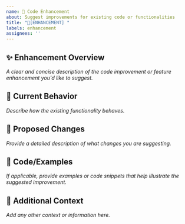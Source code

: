 ```yaml
---
name: 🚀 Code Enhancement
about: Suggest improvements for existing code or functionalities
title: "🚀[ENHANCEMENT] "
labels: enhancement
assignees: ''
---
```


## ✨ Enhancement Overview
_A clear and concise description of the code improvement or feature enhancement you'd like to suggest._

## 💼 Current Behavior
_Describe how the existing functionality behaves._

## 🚀 Proposed Changes
_Provide a detailed description of what changes you are suggesting._

## 🔧 Code/Examples
_If applicable, provide examples or code snippets that help illustrate the suggested improvement._

## 📜 Additional Context
_Add any other context or information here._
